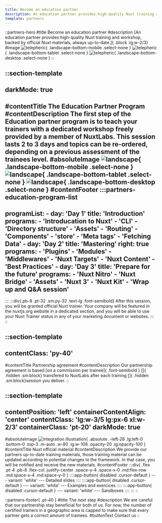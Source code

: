 ```yaml
---
title: Become an education partner
description: An education partner provides high-quality Nuxt training and workshop, backed by official Nuxt materials, always up-to-date.
template: partners
---
```


::partners-hero
#title
Become an education partner
#description
[An education partner provides high-quality Nuxt training and workshop, backed by official Nuxt materials, always up-to-date.]{ .block .lg:w-2/3}
#image
![telepheric](/img/partners/education/telepheric-mobile.svg){ .landscape-bottom-mobile .select-none }
![telepheric](/img/partners/education/telepheric-tablet.svg){ .landscape-bottom-tablet .select-none }
![telepheric](/img/partners/education/telepheric.svg){ .landscape-bottom-desktop .select-none }
::

::section-template
---
darkMode: true
---
#contentTitle
The Education Partner Program
#contentDescription
The first step of the Education partner program is to teach your trainers with a dedicated workshop freely provided by a member of NuxtLabs. This session lasts 2 to 3 days and topics can be re-ordered, depending on a previous assessment of the trainees level.
#absoluteImage
![landscape](/img/partners/education/bottom-white-mobile.svg){ .landscape-bottom-mobile .select-none }
![landscape](/img/partners/education/bottom-white-tablet.svg){ .landscape-bottom-tablet .select-none  }
![landscape](/img/partners/education/bottom-white.svg){ .landscape-bottom-desktop .select-none  }
#contentFooter
  :::partners-education-program-list
  ---
  programList:
    - day: 'Day 1'
      title: 'Introduction'
      programs:
        - 'Introducation to Nuxt'
        - 'CLI'
        - 'Directory structure'
        - 'Assets'
        - 'Routing'
        - 'Components'
        - 'store'
        - 'Meta tags'
        - 'Fetching Data'
    - day: 'Day 2'
      title: 'Mastering'
      right: true
      programs:
        - 'Plugins'
        - 'Modules'
        - 'Middlewares'
        - 'Nuxt Targets'
        - 'Nuxt Content'
        - 'Best Practices'
    - day: 'Day 3'
      title: 'Prepare for the future'
      programs:
        - 'Nuxt Nitro'
        - 'Nuxt Bridge'
        - 'Assets'
        - 'Nuxt 3'
        - 'Nuxt Kit'
        - 'Wrap up and Q&A session'
  ---
  :::
  :::div{.pb-8 .pt-32 .sm:py-32 .text-lg .font-semibold}
  After this session, you will be granted official Nuxt trainer. Your company will be featured in the nuxtjs.org website in a dedicated section, and you will be able to use your Nuxt Trainer status in any of your marketing document or websites.
  :::
::

::section-template
---
contentClass: 'py-40'
---
#contentTitle
Partnership agreement
#contentDescription
Our partnership agreement is based [on a commission per trainee]{ .font-semibold } []{ .hidden .sm:block} transfered to NuxtLabs after each training []{ .hidden .sm:block}session you deliver.
::

::section-template
---
contentPosition: 'left'
containerContentAlign: 'center'
contentClass: 'lg:w-3/5 lg:px-6 xl:w-2/3'
containerClass: 'pt-20'
darkMode: true
---
#absoluteImage
![integration illustration](/img/partners/education/validated.svg){ .absolute .-left-28 .lg:left-0 .bottom-0 .top-3 .m-auto .w-80 .lg:w-108 .opacity-20 .lg:opacity-100 }
#contentTitle
Nuxt official material
#contentDescription
We provide our partners up-to-date training materials, those training material can be updated according to potential changes to the framework. In that case, you will be notified and receive the new materials.
#contentFooter
  :::div{ .flex .pt-4 .pb-8 .flex-col .justify-center .space-y-4 .space-x-0 .md:flex-row .md:space-x-4 .md:space-y-0 }
    ::::app-button{ disabled .cursor-default }
    ---
    variant: 'white'
    ---
    Detailed slides
    ::::
    ::::app-button{ disabled .cursor-default }
    ---
    variant: 'white'
    ---
    Examples and exercices
    ::::
    ::::app-button{ disabled .cursor-default }
    ---
    variant: 'white'
    ---
    Sandboxes
    ::::
  :::
::

<!-- apply to program -->
::partners-footer{ .pt-40 }
#title
The next step
#description
We are careful that our partnership stay beneficial for both of us. For now, the number of certified trainers in a geographic area is capped to make sure that every partner gets a correct amount of trainees.
#buttonText
Contact us
::
